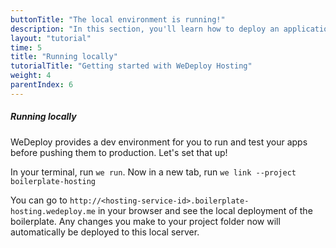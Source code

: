 ```yaml
---
buttonTitle: "The local environment is running!"
description: "In this section, you'll learn how to deploy an application using WeDeploy Hosting."
layout: "tutorial"
time: 5
title: "Running locally"
tutorialTitle: "Getting started with WeDeploy Hosting"
weight: 4
parentIndex: 6
---
```


##### Running locally

WeDeploy provides a dev environment for you to run and test your apps before pushing them to production. Let's set that up!

In your terminal, run `we run`. Now in a new tab, run `we link --project boilerplate-hosting`

You can go to `http://<hosting-service-id>.boilerplate-hosting.wedeploy.me` in your browser and see the local deployment of the boilerplate. Any changes you make to your project folder now will automatically be deployed to this local server. 

